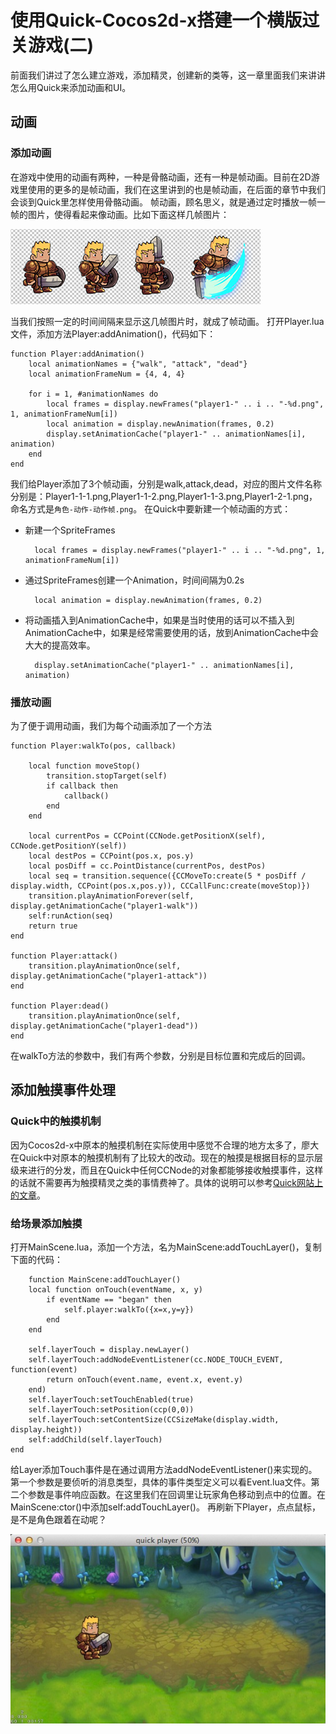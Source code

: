 # 使用Quick-Cocos2d-x搭建一个横版过关游戏(二)
前面我们讲过了怎么建立游戏，添加精灵，创建新的类等，这一章里面我们来讲讲怎么用Quick来添加动画和UI。
## 动画

### 添加动画
在游戏中使用的动画有两种，一种是骨骼动画，还有一种是帧动画。目前在2D游戏里使用的更多的是帧动画，我们在这里讲到的也是帧动画，在后面的章节中我们会谈到Quick里怎样使用骨骼动画。
帧动画，顾名思义，就是通过定时播放一帧一帧的图片，使得看起来像动画。比如下面这样几帧图片：

![](./res/frames.jpg)

当我们按照一定的时间间隔来显示这几帧图片时，就成了帧动画。
打开Player.lua文件，添加方法Player:addAnimation()，代码如下：

	function Player:addAnimation()
	    local animationNames = {"walk", "attack", "dead"}
	    local animationFrameNum = {4, 4, 4}

	    for i = 1, #animationNames do
	        local frames = display.newFrames("player1-" .. i .. "-%d.png", 1, animationFrameNum[i])
	        local animation = display.newAnimation(frames, 0.2)
	        display.setAnimationCache("player1-" .. animationNames[i], animation)
	    end
	end

我们给Player添加了3个帧动画，分别是walk,attack,dead，对应的图片文件名称分别是：Player1-1-1.png,Player1-1-2.png,Player1-1-3.png,Player1-2-1.png，命名方式是`角色-动作-动作帧.png`。
在Quick中要新建一个帧动画的方式：

- 新建一个SpriteFrames

		local frames = display.newFrames("player1-" .. i .. "-%d.png", 1, animationFrameNum[i])
		
- 通过SpriteFrames创建一个Animation，时间间隔为0.2s

		local animation = display.newAnimation(frames, 0.2)
		
- 将动画插入到AnimationCache中，如果是当时使用的话可以不插入到AnimationCache中，如果是经常需要使用的话，放到AnimationCache中会大大的提高效率。

		display.setAnimationCache("player1-" .. animationNames[i], animation)

### 播放动画

为了便于调用动画，我们为每个动画添加了一个方法

	function Player:walkTo(pos, callback)

	    local function moveStop()
	        transition.stopTarget(self)
	        if callback then
	            callback()
	        end
	    end

	    local currentPos = CCPoint(CCNode.getPositionX(self), CCNode.getPositionY(self))
	    local destPos = CCPoint(pos.x, pos.y)
	    local posDiff = cc.PointDistance(currentPos, destPos)
	    local seq = transition.sequence({CCMoveTo:create(5 * posDiff / display.width, CCPoint(pos.x,pos.y)), CCCallFunc:create(moveStop)})
	    transition.playAnimationForever(self, display.getAnimationCache("player1-walk"))
	    self:runAction(seq)
	    return true
	end

	function Player:attack()
	    transition.playAnimationOnce(self, display.getAnimationCache("player1-attack"))
	end

	function Player:dead()
	    transition.playAnimationOnce(self, display.getAnimationCache("player1-dead"))
	end

在walkTo方法的参数中，我们有两个参数，分别是目标位置和完成后的回调。

## 添加触摸事件处理

### Quick中的触摸机制
因为Cocos2d-x中原本的触摸机制在实际使用中感觉不合理的地方太多了，廖大在Quick中对原本的触摸机制有了比较大的改动。现在的触摸是根据目标的显示层级来进行的分发，而且在Quick中任何CCNode的对象都能够接收触摸事件，这样的话就不需要再为触摸精灵之类的事情费神了。具体的说明可以参考[Quick网站上的文章](http://quick.cocos.org/?p=1504)。

### 给场景添加触摸

打开MainScene.lua，添加一个方法，名为MainScene:addTouchLayer()，复制下面的代码：
	
	    function MainScene:addTouchLayer()
        local function onTouch(eventName, x, y)
            if eventName == "began" then
                self.player:walkTo({x=x,y=y})
            end
        end

        self.layerTouch = display.newLayer()
        self.layerTouch:addNodeEventListener(cc.NODE_TOUCH_EVENT, function(event)
            return onTouch(event.name, event.x, event.y)
        end)
        self.layerTouch:setTouchEnabled(true)
        self.layerTouch:setPosition(ccp(0,0))
        self.layerTouch:setContentSize(CCSizeMake(display.width, display.height))
        self:addChild(self.layerTouch)
    end

给Layer添加Touch事件是在通过调用方法addNodeEventListener()来实现的。第一个参数是要侦听的消息类型，具体的事件类型定义可以看Event.lua文件。第二个参数是事件响应函数。在这里我们在回调里让玩家角色移动到点中的位置。在MainScene:ctor()中添加self:addTouchLayer()。
再刷新下Player，点点鼠标，是不是角色跟着在动呢？

![](res/move.png)